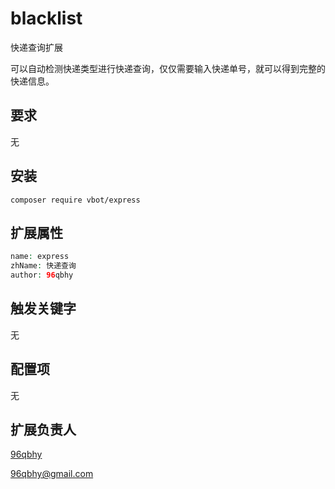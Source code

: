 # blacklist
快递查询扩展

可以自动检测快递类型进行快递查询，仅仅需要输入快递单号，就可以得到完整的快递信息。


## 要求

无

## 安装

```
composer require vbot/express
```

## 扩展属性

```php
name: express
zhName: 快递查询
author: 96qbhy
```

## 触发关键字

无

## 配置项

无

## 扩展负责人

[96qbhy](https://github.com/96qbhy)

96qbhy@gmail.com
